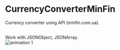 # CurrencyConverterMinFin
Currency converter using API (minfin.com.ua).

<br>Work with JSONObject, JSONArray.
<br>![animation 1](https://user-images.githubusercontent.com/20156577/27996688-7e3bb76e-64f0-11e7-83a5-c4db7dffac0a.gif)
